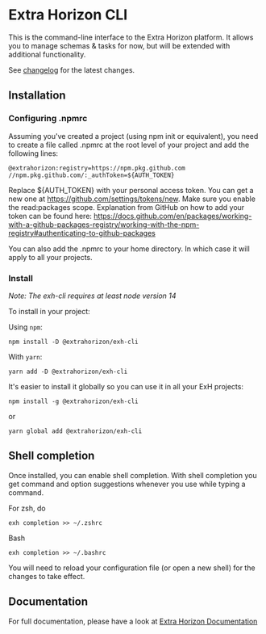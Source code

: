 # Extra Horizon CLI

This is the command-line interface to the Extra Horizon platform. It allows you to manage schemas & tasks for now, but
will be extended with additional functionality.

See [changelog](CHANGELOG.md) for the latest changes.

## Installation

### Configuring .npmrc
Assuming you've created a project (using npm init or equivalent), you need to create a file called .npmrc at the root level of your project and add the following lines:
```
@extrahorizon:registry=https://npm.pkg.github.com
//npm.pkg.github.com/:_authToken=${AUTH_TOKEN}
```
Replace ${AUTH_TOKEN} with your personal access token. You can get a new one at https://github.com/settings/tokens/new. Make sure you enable the read:packages scope.
Explanation from GitHub on how to add your token can be found here: https://docs.github.com/en/packages/working-with-a-github-packages-registry/working-with-the-npm-registry#authenticating-to-github-packages

You can also add the .npmrc to your home directory. In which case it will apply to all your projects.

### Install
*Note: The exh-cli requires at least node version 14*

To install in your project:

Using `npm`:

```
npm install -D @extrahorizon/exh-cli
```
With `yarn`:
```
yarn add -D @extrahorizon/exh-cli
```

It's easier to install it globally so you can use it in all your ExH projects:

```
npm install -g @extrahorizon/exh-cli
```
or
```
yarn global add @extrahorizon/exh-cli
```


## Shell completion

Once installed, you can enable shell completion. With shell completion you get command and option suggestions whenever you use <tab> while typing a command.

For zsh, do
```
exh completion >> ~/.zshrc
```

Bash
```
exh completion >> ~/.bashrc
```

You will need to reload your configuration file (or open a new shell) for the changes to take effect.

## Documentation

For full documentation, please have a look at [Extra Horizon Documentation](https://docs.extrahorizon.com/cli/)

